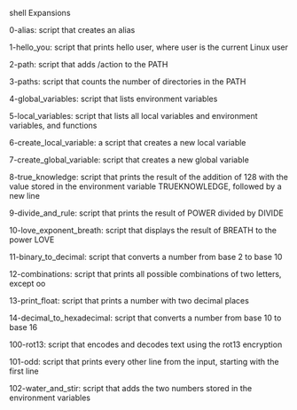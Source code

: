 shell Expansions

0-alias: script that creates an alias

1-hello_you: script that prints hello user, where user is the current Linux user

2-path: script that adds /action to the PATH

3-paths: script that counts the number of directories in the PATH

4-global_variables: script that lists environment variables

5-local_variables: script that lists all local variables and environment variables, and functions

6-create_local_variable: a script that creates a new local variable

7-create_global_variable: script that creates a new global variable

8-true_knowledge: script that prints the result of the addition of 128 with the value stored in the environment variable TRUEKNOWLEDGE, followed by a new line

9-divide_and_rule: script that prints the result of POWER divided by DIVIDE

10-love_exponent_breath: script that displays the result of BREATH to the power LOVE

11-binary_to_decimal: script that converts a number from base 2 to base 10

12-combinations: script that prints all possible combinations of two letters, except oo

13-print_float: script that prints a number with two decimal places

14-decimal_to_hexadecimal: script that converts a number from base 10 to base 16

100-rot13: script that encodes and decodes text using the rot13 encryption

101-odd: script that prints every other line from the input, starting with the first line

102-water_and_stir: script that adds the two numbers stored in the environment variables
